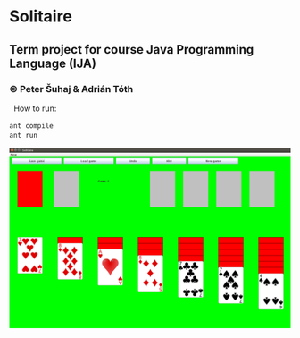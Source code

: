 # Solitaire
## Term project for course Java Programming Language (IJA)
### © Peter Šuhaj & Adrián Tóth
&nbsp;
How to run:
~~~sh
ant compile
ant run
~~~
![Image of Solitaire](https://github.com/peter2141/Solitaire-IJA/blob/master/Solitaire.png)
